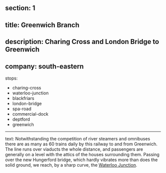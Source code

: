﻿section: 1
----
title: Greenwich Branch
----
description: Charing Cross and London Bridge to Greenwich
----
company: south-eastern
----
stops:
- charing-cross
- waterloo-junction
- blackfriars
- london-bridge
- spa-road
- commercial-dock
- deptford
- greenwich
----
text: Notwithstanding the competition of river steamers and omnibuses there are as many as 60 trains daily by this railway to and from Greenwich. The line runs over viaducts the whole distance, and passengers are generally on a level with the attics of the houses surrounding them. Passing over the new Hungerford bridge, which hardly vibrates more than does the solid ground, we reach, by a sharp curve, the [Waterloo Junction](/stations/waterloo-junction).
